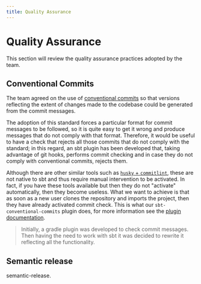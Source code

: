 ```yaml
---
title: Quality Assurance
---
```


# Quality Assurance

This section will review the quality assurance practices adopted by the team.

## Conventional Commits

The team agreed on the use of [conventional commits](https://www.conventionalcommits.org/en/v1.0.0/) so that versions reflecting the extent of changes
made to the codebase could be generated from the commit messages.

The adoption of this standard forces a particular format for commit messages to be followed, so it is quite easy to get it wrong and produce messages
that do not comply with that format.
Therefore, it would be useful to have a check that rejects all those commits that do not comply with the standard; in this regard, an sbt plugin has
been developed that, taking advantage of git hooks, performs commit checking and in case they do not comply with conventional commits, rejects them.

Although there are other similar tools such as [`husky` + `commitlint`](https://github.com/conventional-changelog/commitlint), these are not native
to sbt and thus require manual intervention to be activated. In fact, if you have these tools available but then they do not "activate" automatically,
then they become useless. What we want to achieve is that as soon as a new user clones the repository and imports the project, then they have already
activated commit check. This is what our `sbt-conventional-commits` plugin does, for more information see the
[plugin documentation](https://github.com/nicolasfara/sbt-conventional-commits).

> Initially, a gradle plugin was developed to check commit messages.
> Then having the need to work with sbt it was decided to rewrite it reflecting all the functionality.

## Semantic release

semantic-release.
